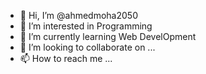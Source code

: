 - 👋 Hi, I’m @ahmedmoha2050
- 👀 I’m interested in Programming
- 🌱 I’m currently learning Web DevelOpment 
- 💞️ I’m looking to collaborate on ...
- 📫 How to reach me ...

<!---
ahmedmoha2050/ahmedmoha2050 is a ✨ special ✨ repository because its `README.md` (this file) appears on your GitHub profile.
You can click the Preview link to take a look at your changes.
--->
